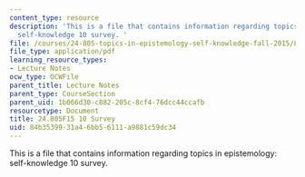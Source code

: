 ```yaml
---
content_type: resource
description: 'This is a file that contains information regarding topics in epistemology:
  self-knowledge 10 survey. '
file: /courses/24-805-topics-in-epistemology-self-knowledge-fall-2015/84b3539931a46bb56111a9881c59dc34_MIT24_805F15_10Survey.pdf
file_type: application/pdf
learning_resource_types:
- Lecture Notes
ocw_type: OCWFile
parent_title: Lecture Notes
parent_type: CourseSection
parent_uid: 1b066d30-c882-205c-8cf4-76dcc44ccafb
resourcetype: Document
title: 24.805F15 10 Survey
uid: 84b35399-31a4-6bb5-6111-a9881c59dc34
---
```

This is a file that contains information regarding topics in epistemology: self-knowledge 10 survey. 

